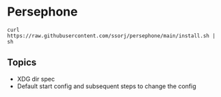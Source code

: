 # Persephone

~~~ shell
curl https://raw.githubusercontent.com/ssorj/persephone/main/install.sh | sh
~~~

## Topics

 - XDG dir spec
 - Default start config and subsequent steps to change the config
